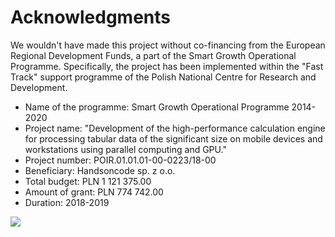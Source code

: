 # Acknowledgments

We wouldn't have made this project without co-financing from the European Regional Development Funds, a part of the Smart Growth Operational Programme. Specifically, the project has been implemented within the "Fast Track" support programme of the Polish National Centre for Research and Development.

* Name of the programme: Smart Growth Operational Programme 2014-2020
* Project name: "Development of the high-performance calculation engine for processing tabular data of the significant size on mobile devices and workstations using parallel computing and GPU."
* Project number: POIR.01.01.01-00-0223/18-00
* Beneficiary: Handsoncode sp. z o.o.
* Total budget: PLN 1 121 375.00
* Amount of grant: PLN 774 742.00
* Duration: 2018-2019

![](/assets/img/eu-logos.png)

